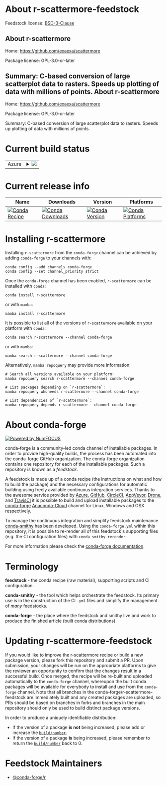 About r-scattermore-feedstock
=============================

Feedstock license: [BSD-3-Clause](https://github.com/conda-forge/r-scattermore-feedstock/blob/main/LICENSE.txt)

About r-scattermore
-------------------

Home: https://github.com/exaexa/scattermore

Package license: GPL-3.0-or-later

Summary: C-based conversion of large scatterplot data to rasters. Speeds up plotting of data with millions of points.
About r-scattermore
-------------------

Home: https://github.com/exaexa/scattermore

Package license: GPL-3.0-or-later

Summary: C-based conversion of large scatterplot data to rasters. Speeds up plotting of data with millions of points.

Current build status
====================


<table>
    
  <tr>
    <td>Azure</td>
    <td>
      <details>
        <summary>
          <a href="https://dev.azure.com/conda-forge/feedstock-builds/_build/latest?definitionId=11470&branchName=main">
            <img src="https://dev.azure.com/conda-forge/feedstock-builds/_apis/build/status/r-scattermore-feedstock?branchName=main">
          </a>
        </summary>
        <table>
          <thead><tr><th>Variant</th><th>Status</th></tr></thead>
          <tbody><tr>
              <td>linux_64_r_base4.1</td>
              <td>
                <a href="https://dev.azure.com/conda-forge/feedstock-builds/_build/latest?definitionId=11470&branchName=main">
                  <img src="https://dev.azure.com/conda-forge/feedstock-builds/_apis/build/status/r-scattermore-feedstock?branchName=main&jobName=linux&configuration=linux%20linux_64_r_base4.1" alt="variant">
                </a>
              </td>
            </tr><tr>
              <td>linux_64_r_base4.2</td>
              <td>
                <a href="https://dev.azure.com/conda-forge/feedstock-builds/_build/latest?definitionId=11470&branchName=main">
                  <img src="https://dev.azure.com/conda-forge/feedstock-builds/_apis/build/status/r-scattermore-feedstock?branchName=main&jobName=linux&configuration=linux%20linux_64_r_base4.2" alt="variant">
                </a>
              </td>
            </tr><tr>
              <td>osx_64_r_base4.1</td>
              <td>
                <a href="https://dev.azure.com/conda-forge/feedstock-builds/_build/latest?definitionId=11470&branchName=main">
                  <img src="https://dev.azure.com/conda-forge/feedstock-builds/_apis/build/status/r-scattermore-feedstock?branchName=main&jobName=osx&configuration=osx%20osx_64_r_base4.1" alt="variant">
                </a>
              </td>
            </tr><tr>
              <td>osx_64_r_base4.2</td>
              <td>
                <a href="https://dev.azure.com/conda-forge/feedstock-builds/_build/latest?definitionId=11470&branchName=main">
                  <img src="https://dev.azure.com/conda-forge/feedstock-builds/_apis/build/status/r-scattermore-feedstock?branchName=main&jobName=osx&configuration=osx%20osx_64_r_base4.2" alt="variant">
                </a>
              </td>
            </tr><tr>
              <td>osx_arm64_r_base4.1</td>
              <td>
                <a href="https://dev.azure.com/conda-forge/feedstock-builds/_build/latest?definitionId=11470&branchName=main">
                  <img src="https://dev.azure.com/conda-forge/feedstock-builds/_apis/build/status/r-scattermore-feedstock?branchName=main&jobName=osx&configuration=osx%20osx_arm64_r_base4.1" alt="variant">
                </a>
              </td>
            </tr><tr>
              <td>osx_arm64_r_base4.2</td>
              <td>
                <a href="https://dev.azure.com/conda-forge/feedstock-builds/_build/latest?definitionId=11470&branchName=main">
                  <img src="https://dev.azure.com/conda-forge/feedstock-builds/_apis/build/status/r-scattermore-feedstock?branchName=main&jobName=osx&configuration=osx%20osx_arm64_r_base4.2" alt="variant">
                </a>
              </td>
            </tr><tr>
              <td>win_64</td>
              <td>
                <a href="https://dev.azure.com/conda-forge/feedstock-builds/_build/latest?definitionId=11470&branchName=main">
                  <img src="https://dev.azure.com/conda-forge/feedstock-builds/_apis/build/status/r-scattermore-feedstock?branchName=main&jobName=win&configuration=win%20win_64_" alt="variant">
                </a>
              </td>
            </tr>
          </tbody>
        </table>
      </details>
    </td>
  </tr>
</table>

Current release info
====================

| Name | Downloads | Version | Platforms |
| --- | --- | --- | --- |
| [![Conda Recipe](https://img.shields.io/badge/recipe-r--scattermore-green.svg)](https://anaconda.org/conda-forge/r-scattermore) | [![Conda Downloads](https://img.shields.io/conda/dn/conda-forge/r-scattermore.svg)](https://anaconda.org/conda-forge/r-scattermore) | [![Conda Version](https://img.shields.io/conda/vn/conda-forge/r-scattermore.svg)](https://anaconda.org/conda-forge/r-scattermore) | [![Conda Platforms](https://img.shields.io/conda/pn/conda-forge/r-scattermore.svg)](https://anaconda.org/conda-forge/r-scattermore) |

Installing r-scattermore
========================

Installing `r-scattermore` from the `conda-forge` channel can be achieved by adding `conda-forge` to your channels with:

```
conda config --add channels conda-forge
conda config --set channel_priority strict
```

Once the `conda-forge` channel has been enabled, `r-scattermore` can be installed with `conda`:

```
conda install r-scattermore
```

or with `mamba`:

```
mamba install r-scattermore
```

It is possible to list all of the versions of `r-scattermore` available on your platform with `conda`:

```
conda search r-scattermore --channel conda-forge
```

or with `mamba`:

```
mamba search r-scattermore --channel conda-forge
```

Alternatively, `mamba repoquery` may provide more information:

```
# Search all versions available on your platform:
mamba repoquery search r-scattermore --channel conda-forge

# List packages depending on `r-scattermore`:
mamba repoquery whoneeds r-scattermore --channel conda-forge

# List dependencies of `r-scattermore`:
mamba repoquery depends r-scattermore --channel conda-forge
```


About conda-forge
=================

[![Powered by
NumFOCUS](https://img.shields.io/badge/powered%20by-NumFOCUS-orange.svg?style=flat&colorA=E1523D&colorB=007D8A)](https://numfocus.org)

conda-forge is a community-led conda channel of installable packages.
In order to provide high-quality builds, the process has been automated into the
conda-forge GitHub organization. The conda-forge organization contains one repository
for each of the installable packages. Such a repository is known as a *feedstock*.

A feedstock is made up of a conda recipe (the instructions on what and how to build
the package) and the necessary configurations for automatic building using freely
available continuous integration services. Thanks to the awesome service provided by
[Azure](https://azure.microsoft.com/en-us/services/devops/), [GitHub](https://github.com/),
[CircleCI](https://circleci.com/), [AppVeyor](https://www.appveyor.com/),
[Drone](https://cloud.drone.io/welcome), and [TravisCI](https://travis-ci.com/)
it is possible to build and upload installable packages to the
[conda-forge](https://anaconda.org/conda-forge) [Anaconda-Cloud](https://anaconda.org/)
channel for Linux, Windows and OSX respectively.

To manage the continuous integration and simplify feedstock maintenance
[conda-smithy](https://github.com/conda-forge/conda-smithy) has been developed.
Using the ``conda-forge.yml`` within this repository, it is possible to re-render all of
this feedstock's supporting files (e.g. the CI configuration files) with ``conda smithy rerender``.

For more information please check the [conda-forge documentation](https://conda-forge.org/docs/).

Terminology
===========

**feedstock** - the conda recipe (raw material), supporting scripts and CI configuration.

**conda-smithy** - the tool which helps orchestrate the feedstock.
                   Its primary use is in the construction of the CI ``.yml`` files
                   and simplify the management of *many* feedstocks.

**conda-forge** - the place where the feedstock and smithy live and work to
                  produce the finished article (built conda distributions)


Updating r-scattermore-feedstock
================================

If you would like to improve the r-scattermore recipe or build a new
package version, please fork this repository and submit a PR. Upon submission,
your changes will be run on the appropriate platforms to give the reviewer an
opportunity to confirm that the changes result in a successful build. Once
merged, the recipe will be re-built and uploaded automatically to the
`conda-forge` channel, whereupon the built conda packages will be available for
everybody to install and use from the `conda-forge` channel.
Note that all branches in the conda-forge/r-scattermore-feedstock are
immediately built and any created packages are uploaded, so PRs should be based
on branches in forks and branches in the main repository should only be used to
build distinct package versions.

In order to produce a uniquely identifiable distribution:
 * If the version of a package **is not** being increased, please add or increase
   the [``build/number``](https://docs.conda.io/projects/conda-build/en/latest/resources/define-metadata.html#build-number-and-string).
 * If the version of a package **is** being increased, please remember to return
   the [``build/number``](https://docs.conda.io/projects/conda-build/en/latest/resources/define-metadata.html#build-number-and-string)
   back to 0.

Feedstock Maintainers
=====================

* [@conda-forge/r](https://github.com/conda-forge/r/)

